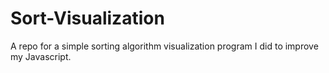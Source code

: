 # Sort-Visualization
A repo for a simple sorting algorithm visualization program I did to improve my Javascript.
